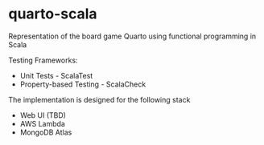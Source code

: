 # quarto-scala

Representation of the board game Quarto using functional programming in Scala

Testing Frameworks:
  + Unit Tests             - ScalaTest
  + Property-based Testing - ScalaCheck

The implementation is designed for the following stack
  + Web UI (TBD)
  + AWS Lambda
  + MongoDB Atlas